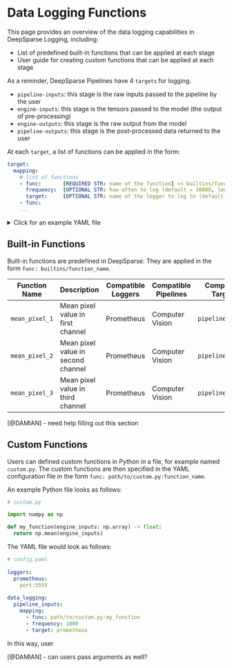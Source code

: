# Data Logging Functions

This page provides an overview of the data logging capabilities in DeepSparse Logging, including:
- List of predefined built-in functions that can be applied at each stage
- User guide for creating custom functions that can be applied at each stage

As a reminder, DeepSparse Pipelines have 4 `targets` for logging.
- `pipeline-inputs`: this stage is the raw inputs passed to the pipeline by the user
- `engine-inputs`: this stage is the tensors passed to the model (the output of pre-processing)
- `engine-outputs`: this stage is the raw output from the model
- `pipeline-outputs`: this stage is the post-processed data returned to the user

At each `target`, a list of functions can be applied in the form:

```yaml
target:
  mapping:
    # list of functions
    - func:       [REQUIRED STR: name of the function] << builtins/function_name OR path/to/custom.py:function_name
      frequency:  [OPTIONAL STR: how often to log (default = 10000, logs for 1/10000 inferences)]
      target:     [OPTIONAL STR: name of the logger to log to (default = all)]
    - func:
    ...
```

<details>
  <summary>Click for an example YAML file</summary>

```yaml
# logging-config.yaml

loggers:
  prometheus:
    port:5555
  s3logger:
    port:5556
    
data_logging:
  pipeline_inputs:
    mapping:
      - func: builtins/identify           # logs raw data to S3
        frequency: 10000
        target: s3logger
      - func: builtins/mean_pixel         # logs mean pixel value to prometheus
        frequency: 1000
        targets: prometheus

  engine_inputs:
    mapping:
      - func: path/to/custom.py:my_fn     # < logs a custom function of engine inputs
        # freqency: 1000                    < logs at default frequency of 1000
        # target: all                       < logs to default (all loggers)
  
  # engine_outputs      < nothing applied at this stage
  # pipeline_outputs    < nothing applied at this stage

```
</details>
  
## Built-in Functions

Built-in functions are predefined in DeepSparse. They are applied in the form `func: builtins/function_name`.
   
|Function Name  |Description                        |Compatible Loggers |Compatible Pipelines |Compatible Targets |
|---------------|-----------------------------------|-------------------|---------------------|-------------------|
|`mean_pixel_1` |Mean pixel value in first channel  |Prometheus         |Computer Vision      |`pipeline_inputs`  |
|`mean_pixel_2` |Mean pixel value in second channel |Prometheus         |Computer Vision      |`pipeline_inputs`  |
|`mean_pixel_3` |Mean pixel value in third channel  |Prometheus         |Computer Vision      |`pipeline_inputs`  |  
  
[@DAMIAN] - need help filling out this section

## Custom Functions

Users can defined custom functions in Python in a file, for example named `custom.py`. The custom functions are then specified in the YAML configuration file in the form `func: path/to/custom.py:function_name`.
  
An example Python file looks as follows:
  
```python
# custom.py

import numpy as np

def my_function(engine_inputs: np.array) -> float:
  return np.mean(engine_inputs)
```
The YAML file would look as follows:
``` yaml
# config.yaml
  
loggers:
  prometheus:
    port:5555
  
data_logging:
  pipeline_inputs:
    mapping:
      - func: path/to/custom.py:my_function
      - frequency: 1000
      - target: prometheus
```

In this way, user
  
[@DAMIAN] - can users pass arguments as well?
